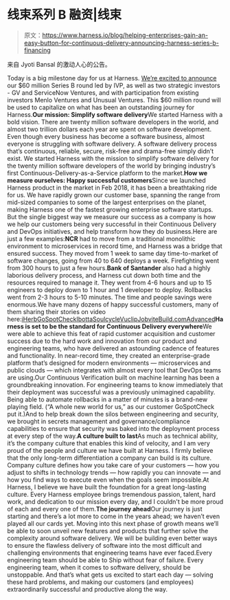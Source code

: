 # 线束系列 B 融资|线束

> 原文：<https://www.harness.io/blog/helping-enterprises-gain-an-easy-button-for-continuous-delivery-announcing-harness-series-b-financing>

来自 Jyoti Bansal 的激动人心的公告。

Today is a big milestone day for us at Harness. [We’re excited to announce](https://www.prnewswire.com/news-releases/harness-announces-60m-series-b-financing-from-ivp-google-ventures-and-servicenow-300836064.html) our $60 million Series B round led by IVP, as well as two strategic investors - GV and ServiceNow Ventures, and with participation from existing investors Menlo Ventures and Unusual Ventures. This $60 million round will be used to capitalize on what has been an outstanding journey for Harness.**Our mission: Simplify software delivery**We started Harness with a bold vision. There are twenty million software developers in the world, and almost two trillion dollars each year are spent on software development. Even though every business has become a software business, almost everyone is struggling with software delivery. A software delivery process that’s continuous, reliable, secure, risk-free and drama-free simply didn’t exist. We started Harness with the mission to simplify software delivery for the twenty million software developers of the world by bringing industry’s first Continuous-Delivery-as-a-Service platform to the market.**How we measure ourselves: Happy successful customers**Since we launched Harness product in the market in Feb 2018, it has been a breathtaking ride for us. We have rapidly grown our customer base, spanning the range from mid-sized companies to some of the largest enterprises on the planet, making Harness one of the fastest growing enterprise software startups. But the single biggest way we measure our success as a company is how we help our customers being very successful in their Continuous Delivery and DevOps initiatives, and help transform how they do business.Here are just a few examples:**NCR** had to move from a traditional monolithic environment to microservices in record time, and Harness was a bridge that ensured success. They moved from 1 week to same day time-to-market of software changes, going from 40 to 640 deploys a week. Firefighting went from 300 hours to just a few hours.**Bank of Santander** also had a highly laborious delivery process, and Harness cut down both time and the resources required to manage it. They went from 4-6 hours and up to 15 engineers to deploy down to 1 hour and 1 developer to deploy. Rollbacks went from 2-3 hours to 5-10 minutes. The time and people savings were enormous.We have many dozens of happy successful customers, many of them sharing their stories on video here:[iHerb](https://harness-1.wistia.com/medias/qhruzumzwi)[GoSpotCheck](https://harness-1.wistia.com/medias/rtqr7o4rms)[Ibotta](https://harness-1.wistia.com/medias/m6ed6fosal)[Soulcycle](https://harness-1.wistia.com/medias/9n5yotzbw7)[Vuclip](https://harness-1.wistia.com/medias/khwb50je0h)[Jobvite](https://harness-1.wistia.com/medias/8idlxk9808)[Build.com](https://harness-1.wistia.com/medias/0qqtx0v0mp)[Advanced](https://harness-1.wistia.com/medias/0egacmzitd)**Harness is set to be the standard for Continuous Delivery everywhere**We were able to achieve this feat of rapid customer acquisition and customer success due to the hard work and innovation from our product and engineering teams, who have delivered an astounding cadence of features and functionality. In near-record time, they created an enterprise-grade platform that’s designed for modern environments — microservices and public clouds — which integrates with almost every tool that DevOps teams are using.Our Continuous Verification built on machine learning has been a groundbreaking innovation. For engineering teams to know immediately that their deployment was successful was a previously unimagined capability. Being able to automate rollbacks in a matter of minutes is a brand-new playing field. (“A whole new world for us,” as our customer GoSpotCheck put it.)And to help break down the silos between engineering and security, we brought in secrets management and governance/compliance capabilities to ensure that security was baked into the deployment process at every step of the way.**A culture built to last**As much as technical ability, it’s the company culture that enables this kind of velocity, and I am very proud of the people and culture we have built at Harness. I firmly believe that the only long-term differentiation a company can build is its culture. Company culture defines how you take care of your customers — how you adjust to shifts in technology trends — how rapidly you can innovate — and how you find ways to execute even when the goals seem impossible.At Harness, I believe we have built the foundation for a great long-lasting culture. Every Harness employee brings tremendous passion, talent, hard work, and dedication to our mission every day, and I couldn't be more proud of each and every one of them.**The journey ahead**Our journey is just starting and there’s a lot more to come in the years ahead; we haven’t even played all our cards yet. Moving into this next phase of growth means we’ll be able to soon unveil new features and products that further solve the complexity around software delivery. We will be building even better ways to ensure the flawless delivery of software into the most difficult and challenging environments that engineering teams have ever faced.Every engineering team should be able to Ship without fear of failure. Every engineering team, when it comes to software delivery, should be unstoppable. And that’s what gets us excited to start each day — solving these hard problems, and making our customers (and employees) extraordinarily successful and productive along the way.